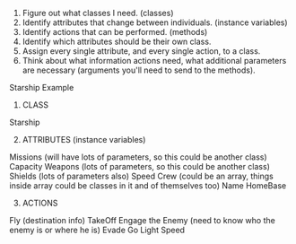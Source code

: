 1. Figure out what classes I need. (classes)
2. Identify attributes that change between individuals. (instance variables)
3. Identify actions that can be performed. (methods)
4. Identify which attributes should be their own class.
5. Assign every single attribute, and every single action, to a class. 
6. Think about what information actions need, what additional parameters are necessary (arguments you'll need to send to the methods).


Starship Example

1. CLASS

Starship


2. ATTRIBUTES (instance variables)

Missions (will have lots of parameters, so this could be another class)
Capacity
Weapons (lots of parameters, so this could be another class)
Shields (lots of parameters also)
Speed
Crew (could be an array, things inside array could be classes in it and of themselves too)
Name
HomeBase

3. ACTIONS 

Fly (destination info)
TakeOff
Engage the Enemy (need to know who the enemy is or where he is)
Evade
Go Light Speed